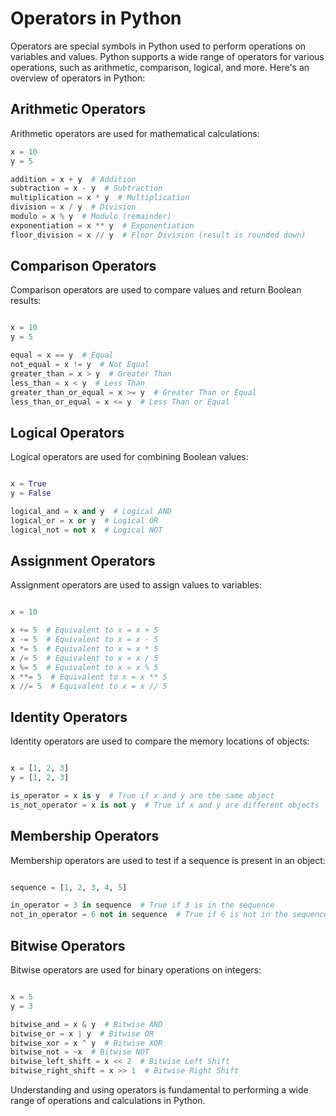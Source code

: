 # Operators in Python

Operators are special symbols in Python used to perform operations on variables and values. Python supports a wide range of operators for various operations, such as arithmetic, comparison, logical, and more. Here's an overview of operators in Python:

## Arithmetic Operators

Arithmetic operators are used for mathematical calculations:

```python
x = 10
y = 5

addition = x + y  # Addition
subtraction = x - y  # Subtraction
multiplication = x * y  # Multiplication
division = x / y  # Division
modulo = x % y  # Modulo (remainder)
exponentiation = x ** y  # Exponentiation
floor_division = x // y  # Floor Division (result is rounded down)

```

## Comparison Operators

Comparison operators are used to compare values and return Boolean results:

```python

x = 10
y = 5

equal = x == y  # Equal
not_equal = x != y  # Not Equal
greater_than = x > y  # Greater Than
less_than = x < y  # Less Than
greater_than_or_equal = x >= y  # Greater Than or Equal
less_than_or_equal = x <= y  # Less Than or Equal

```

## Logical Operators

Logical operators are used for combining Boolean values:

```python

x = True
y = False

logical_and = x and y  # Logical AND
logical_or = x or y  # Logical OR
logical_not = not x  # Logical NOT

```

## Assignment Operators

Assignment operators are used to assign values to variables:

```python

x = 10

x += 5  # Equivalent to x = x + 5
x -= 5  # Equivalent to x = x - 5
x *= 5  # Equivalent to x = x * 5
x /= 5  # Equivalent to x = x / 5
x %= 5  # Equivalent to x = x % 5
x **= 5  # Equivalent to x = x ** 5
x //= 5  # Equivalent to x = x // 5

```

## Identity Operators

Identity operators are used to compare the memory locations of objects:

```python

x = [1, 2, 3]
y = [1, 2, 3]

is_operator = x is y  # True if x and y are the same object
is_not_operator = x is not y  # True if x and y are different objects

```

## Membership Operators

Membership operators are used to test if a sequence is present in an object:

```python

sequence = [1, 2, 3, 4, 5]

in_operator = 3 in sequence  # True if 3 is in the sequence
not_in_operator = 6 not in sequence  # True if 6 is not in the sequence

```

## Bitwise Operators

Bitwise operators are used for binary operations on integers:

```python

x = 5
y = 3

bitwise_and = x & y  # Bitwise AND
bitwise_or = x | y  # Bitwise OR
bitwise_xor = x ^ y  # Bitwise XOR
bitwise_not = ~x  # Bitwise NOT
bitwise_left_shift = x << 2  # Bitwise Left Shift
bitwise_right_shift = x >> 1  # Bitwise Right Shift

```

Understanding and using operators is fundamental to performing a wide range of operations and calculations in Python.

#